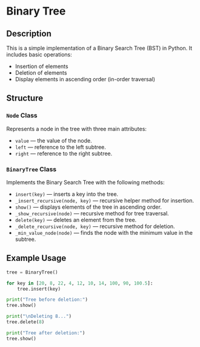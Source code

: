 # Binary Tree

## Description

This is a simple implementation of a Binary Search Tree (BST) in Python. It includes basic operations:

- Insertion of elements
- Deletion of elements
- Display elements in ascending order (in-order traversal)

## Structure

### `Node` Class

Represents a node in the tree with three main attributes:

- `value` — the value of the node.
- `left` — reference to the left subtree.
- `right` — reference to the right subtree.

### `BinaryTree` Class

Implements the Binary Search Tree with the following methods:

- `insert(key)` — inserts a key into the tree.
- `_insert_recursive(node, key)` — recursive helper method for insertion.
- `show()` — displays elements of the tree in ascending order.
- `_show_recursive(node)` — recursive method for tree traversal.
- `delete(key)` — deletes an element from the tree.
- `_delete_recursive(node, key)` — recursive method for deletion.
- `_min_value_node(node)` — finds the node with the minimum value in the subtree.

## Example Usage

```python
tree = BinaryTree()

for key in [20, 8, 22, 4, 12, 10, 14, 100, 90, 100.5]:
    tree.insert(key)

print("Tree before deletion:")
tree.show()

print("\nDeleting 8...")
tree.delete(8)

print("Tree after deletion:")
tree.show()

